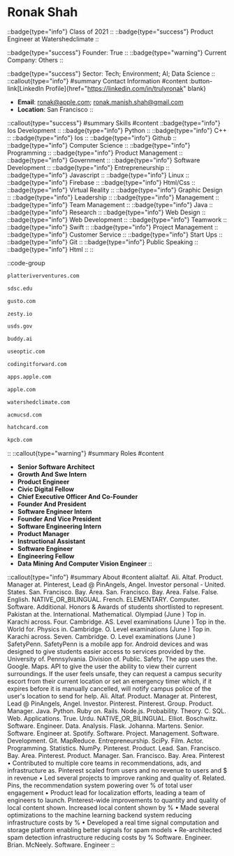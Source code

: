 # Ronak Shah
::badge{type="info"}
Class of 2021
::
::badge{type="success"}
Product Engineer at Watershedclimate
::

::badge{type="success"}
Founder: True
::
::badge{type="warning"}
Current Company: Others
::

::badge{type="success"}
Sector: Tech; Environment; AI; Data Science
::
::callout{type="info"}
#summary
Contact Information
#content
:button-link[LinkedIn Profile]{href="https://linkedin.com/in/trulyronak" blank}
- **Email**: ronak@apple.com; ronak.manish.shah@gmail.com
- **Location**: San Francisco
::

::callout{type="success"}
#summary
Skills
#content
::badge{type="info"}
Ios Development
::
::badge{type="info"}
Python
::
::badge{type="info"}
C++
::
::badge{type="info"}
Ios
::
::badge{type="info"}
Github
::
::badge{type="info"}
Computer Science
::
::badge{type="info"}
Programming
::
::badge{type="info"}
Product Management
::
::badge{type="info"}
Government
::
::badge{type="info"}
Software Development
::
::badge{type="info"}
Entrepreneurship
::
::badge{type="info"}
Javascript
::
::badge{type="info"}
Linux
::
::badge{type="info"}
Firebase
::
::badge{type="info"}
Html/Css
::
::badge{type="info"}
Virtual Reality
::
::badge{type="info"}
Graphic Design
::
::badge{type="info"}
Leadership
::
::badge{type="info"}
Management
::
::badge{type="info"}
Team Management
::
::badge{type="info"}
Java
::
::badge{type="info"}
Research
::
::badge{type="info"}
Web Design
::
::badge{type="info"}
Web Development
::
::badge{type="info"}
Teamwork
::
::badge{type="info"}
Swift
::
::badge{type="info"}
Project Management
::
::badge{type="info"}
Customer Service
::
::badge{type="info"}
Start Ups
::
::badge{type="info"}
Git
::
::badge{type="info"}
Public Speaking
::
::badge{type="info"}
Html
::
::

::code-group
```bash [Platte River Ventures]
platteriverventures.com
```
```bash [San Diego Supercomputer Center]
sdsc.edu
```
```bash [Gusto]
gusto.com
```
```bash [Zesty.io]
zesty.io
```
```bash [U.S. Digital Service]
usds.gov
```
```bash [Buddy.ai]
buddy.ai
```
```bash [Optic]
useoptic.com
```
```bash [Coding it Forward]
codingitforward.com
```
```bash [Apple Inc.]
apps.apple.com
```
```bash [Apple]
apple.com
```
```bash [Watershedclimate]
watershedclimate.com
```
```bash [ACM UCSD]
acmucsd.com
```
```bash [Nearside]
hatchcard.com
```
```bash [Kleiner Perkins Caufield & Byers]
kpcb.com
```
::
::callout{type="warning"}
#summary
Roles
#content
- **Senior Software Architect**
- **Growth And Swe Intern**
- **Product Engineer**
- **Civic Digital Fellow**
- **Chief Executive Officer And Co-Founder**
- **Founder And President**
- **Software Engineer Intern**
- **Founder And Vice President**
- **Software Engineering Intern**
- **Product Manager**
- **Instructional Assistant**
- **Software Engineer**
- **Engineering Fellow**
- **Data Mining And Computer Vision Engineer**
::

::callout{type="info"}
#summary
About
#content
alialtaf. Ali. Altaf. Product. Manager at. Pinterest, Lead @ PinAngels, Angel. Investor personal - United. States. San. Francisco. Bay. Area. San. Francisco. Bay. Area. False. False. English. NATIVE_OR_BILINGUAL. French. ELEMENTARY. Computer. Software. Additional. Honors & Awards of students shortlisted to represent. Pakistan at the. International. Mathematical. Olympiad (June ) Top in. Karachi across. Four. Cambridge. AS. Level examinations (June ) Top in the. World for. Physics in. Cambridge. O. Level examinations (June ) Top in. Karachi across. Seven. Cambridge. O. Level examinations (June ) SafetyPenn. SafetyPenn is a mobile app for. Android devices and was designed to give students easier access to services provided by the. University of. Pennsylvania. Division of. Public. Safety. The app uses the. Google. Maps. API to give the user the ability to view their current surroundings. If the user feels unsafe, they can request a campus security escort from their current location or set an emergency timer which, if it expires before it is manually cancelled, will notify campus police of the user's location to send for help. Ali. Altaf. Product. Manager at. Pinterest, Lead @ PinAngels, Angel. Investor. Pinterest. Pinterest. Group. Product. Manager. Java. Python. Ruby on. Rails. Node.js. Probability. Theory. C. SQL. Web. Applications. True. Urdu. NATIVE_OR_BILINGUAL. Elliot. Boschwitz. Software. Engineer. Data. Analysis. Flask. Johanna. Martens. Senior. Software. Engineer at. Spotify. Software. Project. Management. Software. Development. Git. MapReduce. Entrepreneurship. SciPy. Film. Actor. Programming. Statistics. NumPy. Pinterest. Product. Lead. San. Francisco. Bay. Area. Pinterest. Product. Manager. San. Francisco. Bay. Area. Pinterest • Contributed to multiple core teams in recommendations, ads, and infrastructure as. Pinterest scaled from users and no revenue to users and $ in revenue • Led several projects to improve ranking and quality of. Related. Pins, the recommendation system powering over % of total user engagement • Product lead for localization efforts, leading a team of engineers to launch. Pinterest-wide improvements to quantity and quality of local content shown. Increased local content shown by % • Made several optimizations to the machine learning backend system reducing infrastructure costs by % • Developed a real time signal computation and storage platform enabling better signals for spam models • Re-architected spam detection infrastructure reducing costs by % Software. Engineer. Brian. McNeely. Software. Engineer
::

